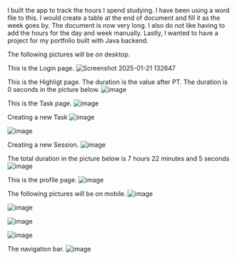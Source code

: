 I built the app to track the hours I spend studying. I have been using a word file to this. I would create a table at the end of document and fill it as the week goes by. The document is now very long. I also do not like having to add the hours for the day and week manually. Lastly, I wanted to have a project for my portfolio built with Java backend. 

The following pictures will be on desktop.

This is the Login page.
![Screenshot 2025-01-21 132647](https://github.com/user-attachments/assets/e579ec2e-856b-4ab0-8f85-447d2623bb21)

This is the Highligt page. The duration is the value after PT. The duration is 0 seconds in the picture below.
![image](https://github.com/user-attachments/assets/548ef80d-4910-4ed7-83d4-49b2fb3f54cd)

This is the Task page.
![image](https://github.com/user-attachments/assets/afeafa9f-0b43-495b-93a0-d07d54367a57)

Creating a new Task
![image](https://github.com/user-attachments/assets/df1e630e-9470-475f-b5ac-4a4b6bcbac4c)

![image](https://github.com/user-attachments/assets/20912997-00fb-45ab-af58-8abe8c6dfa43)

Creating a new Session.
![image](https://github.com/user-attachments/assets/f5b41462-dea2-4c2d-ad8a-8b28924550c9)

The total duration in the picture below is 7 hours 22 minutes and 5 seconds
![image](https://github.com/user-attachments/assets/01925f36-df06-407e-93e5-4903d9c573a0)

This is the profile page.
![image](https://github.com/user-attachments/assets/c25cc60f-a45d-4782-98da-a1acde9a0c65)

The following pictures will be on mobile.
![image](https://github.com/user-attachments/assets/f00bd7fd-aaa2-40cd-ae74-d283a18fa941)

![image](https://github.com/user-attachments/assets/583c0419-4157-4c6f-92a6-ffb6b7ba1d5f)

![image](https://github.com/user-attachments/assets/33352377-8681-4bd4-b613-39bde2f6de24)

![image](https://github.com/user-attachments/assets/976fe1a5-e4c6-41c4-8cc3-065bd6d4dba0)

The navigation bar.
![image](https://github.com/user-attachments/assets/421ea1c1-2390-4632-8f29-13f7144d90dc)
